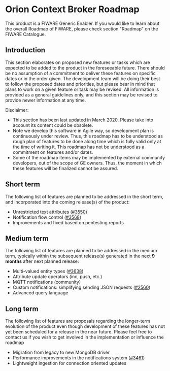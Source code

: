 # Orion Context Broker Roadmap

This product is a FIWARE Generic Enabler. If
you would like to learn about the overall Roadmap of FIWARE, please check
section "Roadmap" on the FIWARE Catalogue.

## Introduction

This section elaborates on proposed new features or tasks which are expected to
be added to the product in the foreseeable future. There should be no assumption
of a commitment to deliver these features on specific dates or in the order
given. The development team will be doing their best to follow the proposed
dates and priorities, but please bear in mind that plans to work on a given
feature or task may be revised. All information is provided as a general
guidelines only, and this section may be revised to provide newer information at
any time.

Disclaimer:

* This section has been last updated in March 2020. Please take into account its 
  content could be obsolete.
* Note we develop this software in Agile way, so development plan is continuously 
  under review. Thus, this roadmap has to be understood as rough plan of features 
  to be done along time which is fully valid only at the time of writing it. This
  roadmap has not be understood as a commitment on features and/or dates.
* Some of the roadmap items may be implemented by external community developers, 
  out of the scope of GE owners. Thus, the moment in which these features will be
  finalized cannot be assured.

## Short term

The following list of features are planned to be addressed in the short term,
and incorporated into the coming release(s) of the product:

- Unrestricted text attributes ([#3550](https://github.com/telefonicaid/fiware-orion/issues/3550))
- Notification flow control ([#3568](https://github.com/telefonicaid/fiware-orion/issues/3568))
- Improvements and fixed based on pentesting reports

## Medium term

The following list of features are planned to be addressed in the medium term,
typically within the subsequent release(s) generated in the next **9 months**
after next planned release:

- Multi-valued entity types ([#3638](https://github.com/telefonicaid/fiware-orion/issues/3638))
- Attribute update operators (inc, push, etc.)
- MQTT notifications (community)
- Custom notifications: simplifying sending JSON requests ([#2560](https://github.com/telefonicaid/fiware-orion/issues/2560))
- Advanced query language

## Long term

The following list of features are proposals regarding the longer-term evolution
of the product even though development of these features has not yet been
scheduled for a release in the near future. Please feel free to contact us if
you wish to get involved in the implementation or influence the roadmap

- Migration from legacy to new MongoDB driver
- Performance improvements in the notifications system ([#3461](https://github.com/telefonicaid/fiware-orion/issues/3461))
- Lightweight ingestion for connection oriented updates
